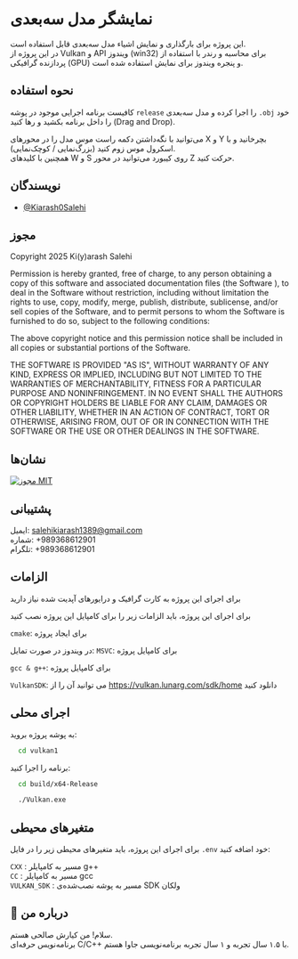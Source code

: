 # نمایشگر مدل سه‌بعدی  
این پروژه برای بارگذاری و نمایش اشیاء مدل سه‌بعدی قابل استفاده است.  
در این پروژه از Vulkan و API ویندوز (win32) برای محاسبه و رندر با استفاده از پردازنده گرافیکی (GPU) و پنجره ویندوز برای نمایش استفاده شده است.

## نحوه استفاده

کافیست برنامه اجرایی موجود در پوشه `release` را اجرا کرده و مدل سه‌بعدی `.obj` خود را داخل برنامه بکشید و رها کنید (Drag and Drop).

می‌توانید با نگه‌داشتن دکمه راست موس مدل را در محورهای X و Y بچرخانید و با اسکرول موس زوم کنید (بزرگ‌نمایی / کوچک‌نمایی).  
همچنین با کلیدهای W و S روی کیبورد می‌توانید در محور Z حرکت کنید.

## نویسندگان

- [@Kiarash0Salehi](https://www.github.com/Kiarash0Salehi)

## مجوز

Copyright 2025 Ki(y)arash Salehi

Permission is hereby granted, free of charge, to any person obtaining a copy of this software and associated documentation files (the  Software ), to deal in the Software without restriction, including without limitation the rights to use, copy, modify, merge, publish, distribute, sublicense, and/or sell copies of the Software, and to permit persons to whom the Software is furnished to do so, subject to the following conditions:

The above copyright notice and this permission notice shall be included in all copies or substantial portions of the Software.

THE SOFTWARE IS PROVIDED "AS IS", WITHOUT WARRANTY OF ANY KIND, EXPRESS OR IMPLIED, INCLUDING BUT NOT LIMITED TO THE WARRANTIES OF MERCHANTABILITY, FITNESS FOR A PARTICULAR PURPOSE AND NONINFRINGEMENT. IN NO EVENT SHALL THE AUTHORS OR COPYRIGHT HOLDERS BE LIABLE FOR ANY CLAIM, DAMAGES OR OTHER LIABILITY, WHETHER IN AN ACTION OF CONTRACT, TORT OR OTHERWISE, ARISING FROM, OUT OF OR IN CONNECTION WITH THE SOFTWARE OR THE USE OR OTHER DEALINGS IN THE SOFTWARE.

## نشان‌ها

[![مجوز MIT](https://img.shields.io/badge/License-MIT-green.svg)](https://choosealicense.com/licenses/mit/)

## پشتیبانی

ایمیل: salehikiarash1389@gmail.com  
شماره: ‎+989368612901  
تلگرام: ‎+989368612901

## الزامات

برای اجرای این پروژه به کارت گرافیک و درایورهای آپدیت شده نیاز دارید 

برای اجرای این پروژه، باید الزامات زیر را برای کامپایل این پروژه نصب کنید

`cmake`: برای ایجاد پروژه

در ویندوز در صورت تمایل:
`MSVC`: برای کامپایل پروژه

`gcc & g++`: برای کامپایل پروژه

`VulkanSDK`: می توانید آن را از https://vulkan.lunarg.com/sdk/home دانلود کنید

## اجرای محلی

به پوشه پروژه بروید:

```bash
  cd vulkan1
```

برنامه را اجرا کنید:

```bash
  cd build/x64-Release
```

```bash
  ./Vulkan.exe
```

## متغیرهای محیطی

برای اجرای این پروژه، باید متغیرهای محیطی زیر را در فایل `.env` خود اضافه کنید:

`CXX` : مسیر به کامپایلر g++  
`CC`  : مسیر به کامپایلر gcc  
`VULKAN_SDK` : مسیر به پوشه نصب‌شده‌ی SDK ولکان

## 🚀 درباره من  
سلام! من کیارش صالحی هستم.  
برنامه‌نویس حرفه‌ای C/C++ با ۱.۵ سال تجربه و ۱ سال تجربه برنامه‌نویسی جاوا هستم.